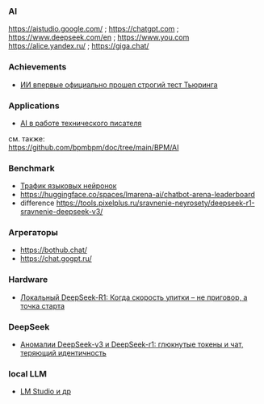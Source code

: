 ### AI
https://aistudio.google.com/ ; https://chatgpt.com ; https://www.deepseek.com/en ; https://www.you.com  
https://alice.yandex.ru/ ; https://giga.chat/ 
### Achievements
- [ИИ впервые официально прошел строгий тест Тьюринга](https://habr.com/ru/news/896938/)
### Applications  
- [AI в работе технического писателя](https://habr.com/ru/articles/896998/)

см. также:  
https://github.com/bpmbpm/doc/tree/main/BPM/AI

### Benchmark
- [Трафик языковых нейронок](https://habr.com/ru/articles/908486/)
- https://huggingface.co/spaces/lmarena-ai/chatbot-arena-leaderboard
- difference https://tools.pixelplus.ru/sravnenie-neyrosety/deepseek-r1-sravnenie-deepseek-v3/ 

### Агрегаторы
- https://bothub.chat/
- https://chat.gogpt.ru/
### Hardware
- [Локальный DeepSeek-R1: Когда скорость улитки – не приговор, а точка старта](https://habr.com/ru/articles/916966/)

### DeepSeek
- [Аномалии DeepSeek-v3 и DeepSeek-r1: глюкнутые токены и чат, теряющий идентичность](https://habr.com/ru/companies/bothub/articles/877326/)

### local LLM
- [LM Studio и др](https://xakep.ru/2025/06/19/local-llm/)

